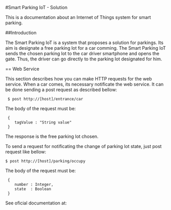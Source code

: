 
#Smart Parking IoT - Solution

This is a documentation about an Internet of Things system for smart parking.

##Introduction

The Smart Parking IoT is a system that proposes a solution for parkings. 
Its aim is designate a free parking lot for a car comming. The Smart Parking 
IoT sends the chosen parking lot to the car driver smartphone and opens the gate.
Thus, the driver can go directly to the parking lot designated for him.

== Web Service

This section describes how you can make HTTP requests for the web service.
When a car comes, its necessary notificate the web service. 
It can be done sending a post request as described bellow:

```
 $ post http://[host]/entrance/car
```
The body of the request must be:
```
 { 
	tagValue : "String value"
 }
```

The response is the free parking lot chosen.

To send a request for notificating the change of parking lot state, just post request like bellow:
```
$ post http://[host]/parking/occupy
```
The body of the request must be:
```
 {
	number : Integer,
	state  : Boolean
 }
```

See oficial documentation at:
[](http://)



